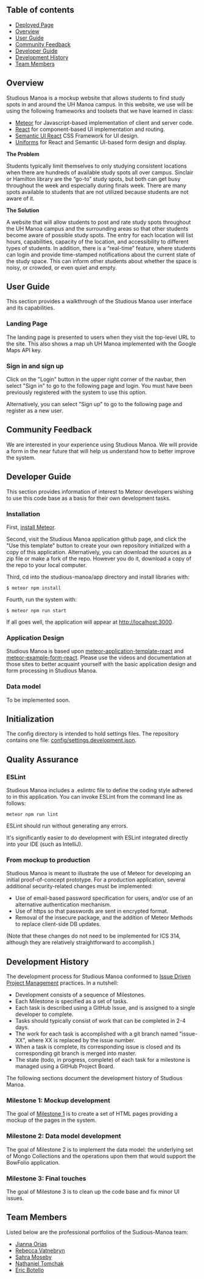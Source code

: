 ## Table of contents

* [Deployed Page](http://studiousmanoa.meteorapp.com)
* [Overview](#overview)
* [User Guide](#user-guide)
* [Community Feedback](#community-feedback)
* [Developer Guide](#developer-guide)
* [Development History](#development-history)
* [Team Members](#team-members)

## Overview 

Studious Manoa is a mockup website that allows students to find study spots in and around the UH Manoa campus. In this website, 
we use will be using the following frameworks and toolsets that we have learned in class:

* [Meteor](https://www.meteor.com/) for Javascript-based implementation of client and server code. 
* [React](https://reactjs.org/) for component-based UI implementation and routing.
* [Semantic UI React](https://react.semantic-ui.com/) CSS Framework for UI design.
* [Uniforms](https://uniforms.tools/) for React and Semantic UI-based form design and display.

**The Problem**

Students typically limit themselves to only studying consistent locations when there are hundreds of available study spots all over
campus. Sinclair or Hamilton library are the “go-to” study spots, but both can get busy throughout the week and especially during finals
week. There are many spots available to students that are not utilized because students are not aware of it.

**The Solution**

A website that will allow students to post and rate study spots throughout the UH Manoa campus and the surrounding areas so that 
other students become aware of possible study spots. The entry for each location will list hours, capabilities, capacity of the 
location, and accessibility to different types of students. In addition, there is a “real-time” feature, where students can login 
and provide time-stamped notifications about the current state of the study space. This can inform other students about whether 
the space is noisy, or crowded, or even quiet and empty.


## User Guide

This section provides a walkthrough of the Studious Manoa user interface and its capabilities. 

### Landing Page

The landing page is presented to users when they visit the top-level URL to the site. This also shows a map uh UH Manoa implemented 
with the Google Maps API key.

### Sign in and sign up

Click on the "Login" button in the upper right corner of the navbar, then select "Sign in" to go to the following page and login. 
You must have been previously registered with the system to use this option.
 
  
Alternatively, you can select "Sign up" to go to the following page and register as a new user.


## Community Feedback 

We are interested in your experience using Studious Manoa. We will provide a form in the near future that will help us understand 
how to better improve the system.

## Developer Guide

This section provides information of interest to Meteor developers wishing to use this code base as a basis for their own development tasks. 

### Installation

First, [install Meteor](https://www.meteor.com/install).

Second, visit the Studious Manoa application github page, and click the "Use this template" button to create your own repository initialized with a copy of this application. Alternatively, you can download the sources as a zip file or make a fork of the repo.  However you do it, download a copy of the repo to your local computer.
  
Third, cd into the studious-manoa/app directory and install libraries with:

```
$ meteor npm install
```

Fourth, run the system with:

```
$ meteor npm run start
```

If all goes well, the application will appear at [http://localhost:3000](http://localhost:3000). 

### Application Design

Studious Manoa is based upon [meteor-application-template-react](https://ics-software-engineering.github.io/meteor-application-template-react/) and [meteor-example-form-react](https://ics-software-engineering.github.io/meteor-example-form-react/). Please use the videos and documentation at those sites to better acquaint yourself with the basic application design and form processing in Studious Manoa.

### Data model

To be implemented soon.

## Initialization

The config directory is intended to hold settings files.  The repository contains one file: [config/settings.development.json](https://github.com/bowfolios/bowfolios/blob/master/config/settings.development.json).

## Quality Assurance

### ESLint

Studious Manoa includes a .eslintrc file to define the coding style adhered to in this application. You can invoke ESLint from the command line as follows:

```
meteor npm run lint
```

ESLint should run without generating any errors.  

It's significantly easier to do development with ESLint integrated directly into your IDE (such as IntelliJ).

### From mockup to production

Studious Manoa is meant to illustrate the use of Meteor for developing an initial proof-of-concept prototype.  For a production application, several additional security-related changes must be implemented:

* Use of email-based password specification for users, and/or use of an alternative authentication mechanism.
* Use of https so that passwords are sent in encrypted format.
* Removal of the insecure package, and the addition of Meteor Methods to replace client-side DB updates. 

(Note that these changes do not need to be implemented for ICS 314, although they are relatively straightforward to accomplish.)

## Development History

The development process for Studious Manoa conformed to [Issue Driven Project Management](http://courses.ics.hawaii.edu/ics314f19/modules/project-management/) practices. In a nutshell:
 
* Development consists of a sequence of Milestones. 
* Each Milestone is specified as a set of tasks.  
* Each task is described using a GitHub Issue, and is assigned to a single developer to complete. 
* Tasks should typically consist of work that can be completed in 2-4 days.  
* The work for each task is accomplished with a git branch named "issue-XX", where XX is replaced by the issue number. 
* When a task is complete, its corresponding issue is closed and its corresponding git branch is merged into master. 
* The state (todo, in progress, complete) of each task for a milestone is managed using a GitHub Project Board.

The following sections document the development history of Studious Manoa.

### Milestone 1: Mockup development

The goal of [Milestone 1](https://github.com/studious-manoa/studious-manoa/projects/1) is to create a set of HTML pages providing a mockup of the pages in the system. 


### Milestone 2: Data model development 

The goal of Milestone 2 is to implement the data model: the underlying set of Mongo Collections and the operations upon them that would support the BowFolio application.

### Milestone 3: Final touches

The goal of Milestone 3 is to clean up the code base and fix minor UI issues.

## Team Members

Listed below are the professional portfolios of the Sudious-Manoa team:

* [Jianna Orias](https://jlorias.github.io/)
* [Rebecca Vatnebryn](https://rebeccavatnebryn.github.io/)
* [Sahra Moseby](https://sahramoseby.github.io/)
* [Nathaniel Tomchak](https://ntomchak.github.io/)
* [Eric Botello](https://erbot.github.io/)


